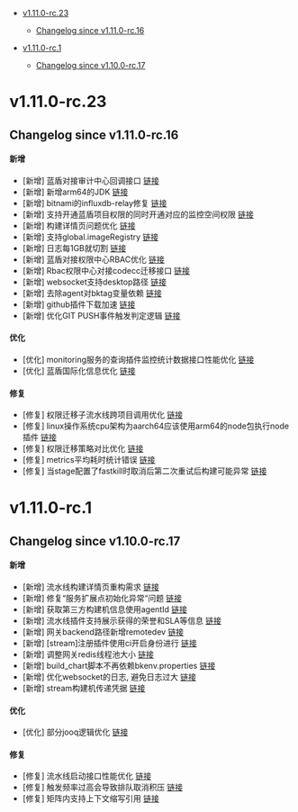 <!-- BEGIN MUNGE: GENERATED_TOC -->
- [v1.11.0-rc.23](#v1110-rc23)
   - [Changelog since v1.11.0-rc.16](#changelog-since-v1110-rc16)

- [v1.11.0-rc.1](#v1110-rc1)
   - [Changelog since v1.10.0-rc.17](#changelog-since-v1100-rc17)

<!-- END MUNGE: GENERATED_TOC -->



<!-- NEW RELEASE NOTES ENTRY -->
# v1.11.0-rc.23
## Changelog since v1.11.0-rc.16
#### 新增
- [新增] 蓝盾对接审计中心回调接口 [链接](http://github.com/TencentBlueKing/bk-ci/issues/9068)
- [新增] 新增arm64的JDK [链接](http://github.com/TencentBlueKing/bk-ci/issues/9063)
- [新增] bitnami的influxdb-relay修复 [链接](http://github.com/TencentBlueKing/bk-ci/issues/9060)
- [新增] 支持开通蓝盾项目权限的同时开通对应的监控空间权限 [链接](http://github.com/TencentBlueKing/bk-ci/issues/8935)
- [新增] 构建详情页问题优化 [链接](http://github.com/TencentBlueKing/bk-ci/issues/8955)
- [新增] 支持global.imageRegistry [链接](http://github.com/TencentBlueKing/bk-ci/issues/9049)
- [新增] 日志每1GB就切割 [链接](http://github.com/TencentBlueKing/bk-ci/issues/9048)
- [新增] 蓝盾对接权限中心RBAC优化 [链接](http://github.com/TencentBlueKing/bk-ci/issues/8941)
- [新增] Rbac权限中心对接codecc迁移接口 [链接](http://github.com/TencentBlueKing/bk-ci/issues/9001)
- [新增] websocket支持desktop路径 [链接](http://github.com/TencentBlueKing/bk-ci/issues/9035)
- [新增] 去除agent对bktag变量依赖 [链接](http://github.com/TencentBlueKing/bk-ci/issues/9024)
- [新增] github插件下载加速 [链接](http://github.com/TencentBlueKing/bk-ci/issues/8938)
- [新增] 优化GIT PUSH事件触发判定逻辑 [链接](http://github.com/TencentBlueKing/bk-ci/issues/8978)

#### 优化
- [优化] monitoring服务的查询插件监控统计数据接口性能优化 [链接](http://github.com/TencentBlueKing/bk-ci/issues/9059)
- [优化] 蓝盾国际化信息优化 [链接](http://github.com/TencentBlueKing/bk-ci/issues/8982)

#### 修复
- [修复] 权限迁移子流水线跨项目调用优化 [链接](http://github.com/TencentBlueKing/bk-ci/issues/9086)
- [修复] linux操作系统cpu架构为aarch64应该使用arm64的node包执行node插件 [链接](http://github.com/TencentBlueKing/bk-ci/issues/9070)
- [修复] 权限迁移策略对比优化 [链接](http://github.com/TencentBlueKing/bk-ci/issues/9066)
- [修复] metrics平均耗时统计错误 [链接](http://github.com/TencentBlueKing/bk-ci/issues/8971)
- [修复] 当stage配置了fastkill时取消后第二次重试后构建可能异常 [链接](http://github.com/TencentBlueKing/bk-ci/issues/9053)
# v1.11.0-rc.1
## Changelog since v1.10.0-rc.17
#### 新增
- [新增] 流水线构建详情页重构需求 [链接](http://github.com/TencentBlueKing/bk-ci/issues/7983)
- [新增] 修复“服务扩展点初始化异常“问题 [链接](http://github.com/TencentBlueKing/bk-ci/issues/8779)
- [新增] 获取第三方构建机信息使用agentId [链接](http://github.com/TencentBlueKing/bk-ci/issues/8778)
- [新增] 流水线插件支持展示获得的荣誉和SLA等信息 [链接](http://github.com/TencentBlueKing/bk-ci/issues/8114)
- [新增] 网关backend路径新增remotedev [链接](http://github.com/TencentBlueKing/bk-ci/issues/8768)
- [新增] [stream]注册插件使用ci开启身份进行 [链接](http://github.com/TencentBlueKing/bk-ci/issues/8767)
- [新增] 调整网关redis线程池大小 [链接](http://github.com/TencentBlueKing/bk-ci/issues/8763)
- [新增] build_chart脚本不再依赖bkenv.properties [链接](http://github.com/TencentBlueKing/bk-ci/issues/8661)
- [新增] 优化websocket的日志, 避免日志过大 [链接](http://github.com/TencentBlueKing/bk-ci/issues/8756)
- [新增] stream构建机传递凭据 [链接](http://github.com/TencentBlueKing/bk-ci/issues/8466)

#### 优化
- [优化] 部分jooq逻辑优化 [链接](http://github.com/TencentBlueKing/bk-ci/issues/8678)

#### 修复
- [修复] 流水线启动接口性能优化 [链接](http://github.com/TencentBlueKing/bk-ci/issues/8615)
- [修复] 触发频率过高会导致排队取消积压 [链接](http://github.com/TencentBlueKing/bk-ci/issues/8691)
- [修复] 矩阵内支持上下文缩写引用 [链接](http://github.com/TencentBlueKing/bk-ci/issues/8641)
